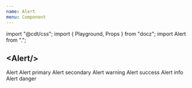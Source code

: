 ```yaml
---
name: Alert
menu: Component
---
```

import "@cdt/css";
import { Playground, Props } from "docz";
import Alert from ".";

## \<Alert/\>

<Playground>
  <Alert>Alert</Alert>
  <Alert primary>Alert primary</Alert>
  <Alert secondary>Alert secondary</Alert>
  <Alert warning>Alert warning</Alert>
  <Alert success>Alert success</Alert>
  <Alert info>Alert info</Alert>
  <Alert danger>Alert danger</Alert>
</Playground>

<Props of={Alert} />
